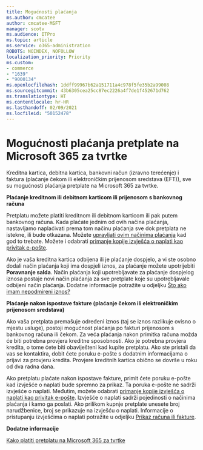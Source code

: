 ```yaml
---
title: Mogućnosti plaćanja
ms.author: cmcatee
author: cmcatee-MSFT
manager: scotv
ms.audience: ITPro
ms.topic: article
ms.service: o365-administration
ROBOTS: NOINDEX, NOFOLLOW
localization_priority: Priority
ms.custom:
- commerce
- "1639"
- "9000134"
ms.openlocfilehash: 1ddff99967b62a151711a4c978f5fe35b2a99008
ms.sourcegitcommit: 43b6305cea25cc87ec2226a4f7de1f452671d762
ms.translationtype: HT
ms.contentlocale: hr-HR
ms.lasthandoff: 02/09/2021
ms.locfileid: "50152478"
---
```

# <a name="payment-options-for-microsoft-365-for-business-subscriptions"></a>Mogućnosti plaćanja pretplate na Microsoft 365 za tvrtke
  
Kreditna kartica, debitna kartica, bankovni račun (izravno terećenje) i faktura (plaćanje čekom ili elektroničkim prijenosom sredstava (EFT)), sve su mogućnosti plaćanja pretplate na Microsoft 365 za tvrtke.
  
**Plaćanje kreditnom ili debitnom karticom ili prijenosom s bankovnog računa**
  
Pretplatu možete platiti kreditnom ili debitnom karticom ili pak putem bankovnog računa. Kada plaćate jednim od ovih načina plaćanja, nastavljamo naplaćivati prema tom načinu plaćanja sve dok pretplata ne istekne, ili bude otkazana. Možete [upravljati ovim načinima plaćanja](https://docs.microsoft.com/microsoft-365/commerce/billing-and-payments/manage-payment-methods) kad god to trebate. Možete i odabrati [primanje kopije izvješća o naplati kao privitak e-pošte](https://docs.microsoft.com/microsoft-365/commerce/billing-and-payments/view-your-bill-or-invoice#receive-a-copy-of-your-billing-statement-in-email).

Ako je vaša kreditna kartica odbijena ili je plaćanje dospjelo, a vi ste osobno dodali način plaćanja koji ima dospjeli iznos, za plaćanje možete upotrijebiti **Poravnanje salda**. Način plaćanja koji upotrebljavate za plaćanje dospjelog iznosa postaje novi način plaćanja za sve pretplate koje su upotrebljavale odbijeni način plaćanja. Dodatne informacije potražite u odjeljku [Što ako imam nepodmireni iznos?](https://docs.microsoft.com/microsoft-365/commerce/billing-and-payments/pay-for-your-subscription#what-if-i-have-an-outstanding-balance)

**Plaćanje nakon ispostave fakture (plaćanje čekom ili elektroničkim prijenosom sredstava)**
  
Ako vaša pretplata premašuje određeni iznos (taj se iznos razlikuje ovisno o mjestu usluge), postoji mogućnost plaćanja po fakturi prijenosom s bankovnog računa ili čekom. Za veća plaćanja nakon primitka računa možda će biti potrebna provjera kreditne sposobnosti. Ako je potrebna provjera kredita, o tome ćete biti obaviješteni kad kupite pretplatu. Ako ste pristali da vas se kontaktira, dobit ćete poruku e-pošte s dodatnim informacijama o prijavi za provjeru kredita. Provjere kreditnih kartica obično se dovrše u roku od dva radna dana.

Ako pretplatu plaćate nakon ispostave fakture, primit ćete poruku e-pošte kad izvješće o naplati bude spremno za prikaz. Ta poruka e-pošte ne sadrži izvješće o naplati. Međutim, možete odabrati [primanje kopije izvješća o naplati kao privitak e-pošte](https://docs.microsoft.com/microsoft-365/commerce/billing-and-payments/view-your-bill-or-invoice#receive-a-copy-of-your-billing-statement-in-email). Izvješće o naplati sadrži pojedinosti o načinima plaćanja i kamo ga poslati. Ako prilikom kupnje pretplate unesete broj narudžbenice, broj se prikazuje na izvješću o naplati. Informacije o pristupanju izvješćima o naplati potražite u odjeljku [Prikaz računa ili fakture](https://docs.microsoft.com/microsoft-365/commerce/billing-and-payments/view-your-bill-or-invoice).
  
**Dodatne informacije**
  
[Kako platiti pretplatu na Microsoft 365 za tvrtke](https://docs.microsoft.com/microsoft-365/commerce/billing-and-payments/pay-for-your-subscription)
